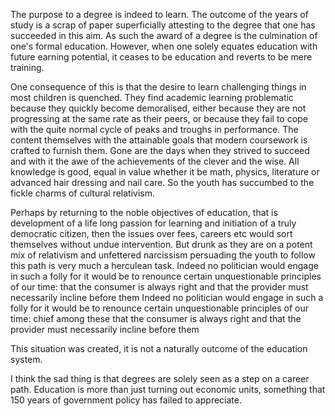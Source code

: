 The purpose to a degree is indeed to learn. 
The outcome  of the years of study 
is a scrap of paper superficially attesting to the degree
that one has succeeded in this aim.
As such the award of a degree is the culmination of one's formal education.
However, when one solely equates education with future earning potential, 
it ceases to be education and reverts to be mere training.

One consequence of this is that the desire to learn challenging things in most children 
is quenched.
They find academic learning problematic because they quickly become demoralised, either because they are not progressing at the same rate as their peers,
or because they fail to cope with the quite normal cycle of peaks and troughs in
performance. 
The content themselves with the attainable goals that modern coursework is crafted to
furnish them. Gone are the days when they strived to succeed and with it the
awe of the achievements of the clever and the wise.
All knowledge is good, equal in value whether it be math, physics, literature
or advanced hair dressing and nail care.
So the youth has succumbed to the fickle charms of cultural relativism.


Perhaps by returning to the noble objectives of education, 
that is development of  a life long passion for learning 
and initiation of a truly democratic citizen, 
then the issues over fees, careers etc would sort themselves
without undue intervention.
But drunk as they are on a potent mix of relativism and unfettered narcissism
persuading the youth to follow this path is very much a herculean task.
Indeed no politician would engage in such a folly
for it would be to renounce certain unquestionable principles of our time:
that the consumer is always right and that the provider must necessarily 
incline before them
Indeed no politician would engage in such a folly
for it would be to renounce certain unquestionable principles of our time:
chief among these that the consumer is always right and that the provider must necessarily incline before them


This situation was created, it is not a naturally outcome of the education
system.

I think the sad thing is that degrees are solely seen as a step on a career path. Education is more than just turning out economic units, something that 150 years of government policy has failed to appreciate.
